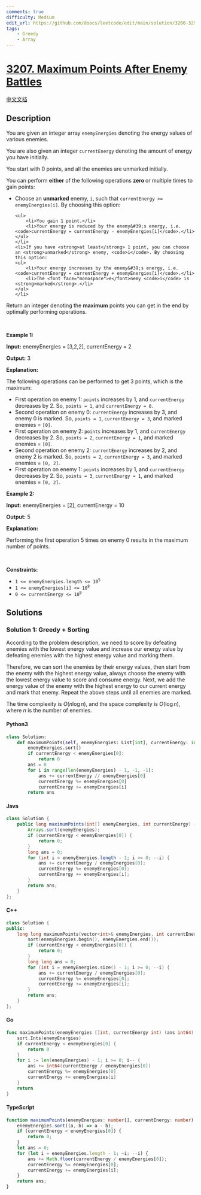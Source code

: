 ```yaml
---
comments: true
difficulty: Medium
edit_url: https://github.com/doocs/leetcode/edit/main/solution/3200-3299/3207.Maximum%20Points%20After%20Enemy%20Battles/README_EN.md
tags:
    - Greedy
    - Array
---
```


<!-- problem:start -->

# [3207. Maximum Points After Enemy Battles](https://leetcode.com/problems/maximum-points-after-enemy-battles)

[中文文档](/solution/3200-3299/3207.Maximum%20Points%20After%20Enemy%20Battles/README.md)

## Description

<!-- description:start -->

<p>You are given an integer array <code>enemyEnergies</code> denoting the energy values of various enemies.</p>

<p>You are also given an integer <code>currentEnergy</code> denoting the amount of energy you have initially.</p>

<p>You start with 0 points, and all the enemies are unmarked initially.</p>

<p>You can perform <strong>either</strong> of the following operations <strong>zero </strong>or multiple times to gain points:</p>

<ul>
	<li>Choose an <strong>unmarked</strong> enemy, <code>i</code>, such that <code>currentEnergy &gt;= enemyEnergies[i]</code>. By choosing this option:

    <ul>
    	<li>You gain 1 point.</li>
    	<li>Your energy is reduced by the enemy&#39;s energy, i.e. <code>currentEnergy = currentEnergy - enemyEnergies[i]</code>.</li>
    </ul>
    </li>
    <li>If you have <strong>at least</strong> 1 point, you can choose an <strong>unmarked</strong> enemy, <code>i</code>. By choosing this option:
    <ul>
    	<li>Your energy increases by the enemy&#39;s energy, i.e. <code>currentEnergy = currentEnergy + enemyEnergies[i]</code>.</li>
    	<li>The <font face="monospace">e</font>nemy <code>i</code> is <strong>marked</strong>.</li>
    </ul>
    </li>

</ul>

<p>Return an integer denoting the <strong>maximum</strong> points you can get in the end by optimally performing operations.</p>

<p>&nbsp;</p>
<p><strong class="example">Example 1:</strong></p>

<div class="example-block">
<p><strong>Input:</strong> <span class="example-io">enemyEnergies = [3,2,2], currentEnergy = 2</span></p>

<p><strong>Output:</strong> <span class="example-io">3</span></p>

<p><strong>Explanation:</strong></p>

<p>The following operations can be performed to get 3 points, which is the maximum:</p>

<ul>
	<li>First operation on enemy 1: <code>points</code> increases by 1, and <code>currentEnergy</code> decreases by 2. So, <code>points = 1</code>, and <code>currentEnergy = 0</code>.</li>
	<li>Second operation on enemy 0: <code>currentEnergy</code> increases by 3, and enemy 0 is marked. So, <code>points = 1</code>, <code>currentEnergy = 3</code>, and marked enemies = <code>[0]</code>.</li>
	<li>First operation on enemy 2: <code>points</code> increases by 1, and <code>currentEnergy</code> decreases by 2. So, <code>points = 2</code>, <code>currentEnergy = 1</code>, and marked enemies = <code>[0]</code>.</li>
	<li>Second operation on enemy 2: <code>currentEnergy</code> increases by 2, and enemy 2 is marked. So, <code>points = 2</code>, <code>currentEnergy = 3</code>, and marked enemies = <code>[0, 2]</code>.</li>
	<li>First operation on enemy 1: <code>points</code> increases by 1, and <code>currentEnergy</code> decreases by 2. So, <code>points = 3</code>, <code>currentEnergy = 1</code>, and marked enemies = <code>[0, 2]</code>.</li>
</ul>
</div>

<p><strong class="example">Example 2:</strong></p>

<div class="example-block">
<p><strong>Input:</strong> <span class="example-io">enemyEnergies = </span>[2]<span class="example-io">, currentEnergy = 10</span></p>

<p><strong>Output:</strong> <span class="example-io">5</span></p>

<p><strong>Explanation: </strong></p>

<p>Performing the first operation 5 times on enemy 0 results in the maximum number of points.</p>
</div>

<p>&nbsp;</p>
<p><strong>Constraints:</strong></p>

<ul>
	<li><code>1 &lt;= enemyEnergies.length &lt;= 10<sup>5</sup></code></li>
	<li><code>1 &lt;= enemyEnergies[i] &lt;= 10<sup>9</sup></code></li>
	<li><code>0 &lt;= currentEnergy &lt;= 10<sup>9</sup></code></li>
</ul>

<!-- description:end -->

## Solutions

<!-- solution:start -->

### Solution 1: Greedy + Sorting

According to the problem description, we need to score by defeating enemies with the lowest energy value and increase our energy value by defeating enemies with the highest energy value and marking them.

Therefore, we can sort the enemies by their energy values, then start from the enemy with the highest energy value, always choose the enemy with the lowest energy value to score and consume energy. Next, we add the energy value of the enemy with the highest energy to our current energy and mark that enemy. Repeat the above steps until all enemies are marked.

The time complexity is $O(n \log n)$, and the space complexity is $O(\log n)$, where $n$ is the number of enemies.

<!-- tabs:start -->

#### Python3

```python
class Solution:
    def maximumPoints(self, enemyEnergies: List[int], currentEnergy: int) -> int:
        enemyEnergies.sort()
        if currentEnergy < enemyEnergies[0]:
            return 0
        ans = 0
        for i in range(len(enemyEnergies) - 1, -1, -1):
            ans += currentEnergy // enemyEnergies[0]
            currentEnergy %= enemyEnergies[0]
            currentEnergy += enemyEnergies[i]
        return ans
```

#### Java

```java
class Solution {
    public long maximumPoints(int[] enemyEnergies, int currentEnergy) {
        Arrays.sort(enemyEnergies);
        if (currentEnergy < enemyEnergies[0]) {
            return 0;
        }
        long ans = 0;
        for (int i = enemyEnergies.length - 1; i >= 0; --i) {
            ans += currentEnergy / enemyEnergies[0];
            currentEnergy %= enemyEnergies[0];
            currentEnergy += enemyEnergies[i];
        }
        return ans;
    }
};
```

#### C++

```cpp
class Solution {
public:
    long long maximumPoints(vector<int>& enemyEnergies, int currentEnergy) {
        sort(enemyEnergies.begin(), enemyEnergies.end());
        if (currentEnergy < enemyEnergies[0]) {
            return 0;
        }
        long long ans = 0;
        for (int i = enemyEnergies.size() - 1; i >= 0; --i) {
            ans += currentEnergy / enemyEnergies[0];
            currentEnergy %= enemyEnergies[0];
            currentEnergy += enemyEnergies[i];
        }
        return ans;
    }
};
```

#### Go

```go
func maximumPoints(enemyEnergies []int, currentEnergy int) (ans int64) {
	sort.Ints(enemyEnergies)
	if currentEnergy < enemyEnergies[0] {
		return 0
	}
	for i := len(enemyEnergies) - 1; i >= 0; i-- {
		ans += int64(currentEnergy / enemyEnergies[0])
		currentEnergy %= enemyEnergies[0]
		currentEnergy += enemyEnergies[i]
	}
	return
}
```

#### TypeScript

```ts
function maximumPoints(enemyEnergies: number[], currentEnergy: number): number {
    enemyEnergies.sort((a, b) => a - b);
    if (currentEnergy < enemyEnergies[0]) {
        return 0;
    }
    let ans = 0;
    for (let i = enemyEnergies.length - 1; ~i; --i) {
        ans += Math.floor(currentEnergy / enemyEnergies[0]);
        currentEnergy %= enemyEnergies[0];
        currentEnergy += enemyEnergies[i];
    }
    return ans;
}
```

<!-- tabs:end -->

<!-- solution:end -->

<!-- problem:end -->
